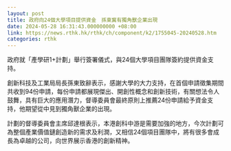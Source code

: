 ```yaml
---
layout: post
title: 政府向24個大學項目提供資金　孫東冀有獨角獸企業出現
date: 2024-05-28 16:31:43.000000000 +08:00
link: https://news.rthk.hk/rthk/ch/component/k2/1755045-20240528.htm
categories: rthk
---
```


政府就「產學研1+計劃」舉行簽署儀式，與24個大學項目團隊簽約提供資金支持。

創新科技及工業局局長孫東致辭表示，感謝大學的大力支持，在首個申請徵集期間共收到94份申請，每份申請都展現傑出、開創性概念和創新技術，有關想法令人鼓舞，具有巨大的應用潛力，督導委員會最終原則上推薦24份申請給予資金支持，他期望從中見到獨角獸企業的出現。

計劃的督導委員會主席邱達根表示，本港創科中游是需要加強的地方，今次計劃可為整個產業價值鏈創造新的需求及利潤，又相信24個項目團隊中，將有很多會成長為卓越的公司，向世界展示香港的創新精神。
